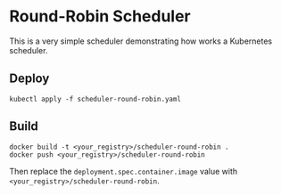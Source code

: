 # Round-Robin Scheduler

This is a very simple scheduler demonstrating how works a Kubernetes scheduler.

## Deploy

```shell
kubectl apply -f scheduler-round-robin.yaml
```

## Build

```shell
docker build -t <your_registry>/scheduler-round-robin .
docker push <your_registry>/scheduler-round-robin
```
 Then replace the `deployment.spec.container.image` value with `<your_registry>/scheduler-round-robin`.